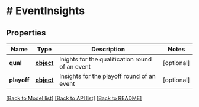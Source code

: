 # # EventInsights

## Properties

Name | Type | Description | Notes
------------ | ------------- | ------------- | -------------
**qual** | [**object**](.md) | Inights for the qualification round of an event | [optional] 
**playoff** | [**object**](.md) | Insights for the playoff round of an event | [optional] 

[[Back to Model list]](../../README.md#documentation-for-models) [[Back to API list]](../../README.md#documentation-for-api-endpoints) [[Back to README]](../../README.md)



